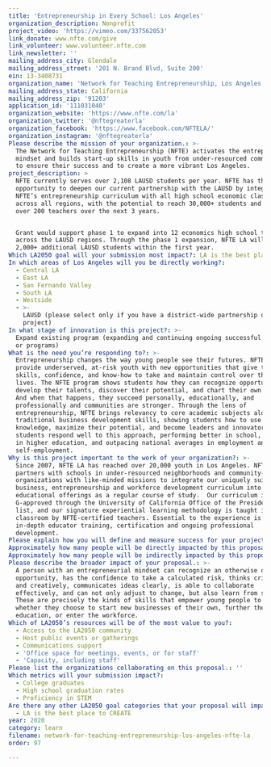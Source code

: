```yaml
---
title: 'Entrepreneurship in Every School: Los Angeles'
organization_description: Nonprofit
project_video: 'https://vimeo.com/337562053'
link_donate: www.nfte.com/give
link_volunteer: www.volunteer.nfte.com
link_newsletter: ''
mailing_address_city: Glendale
mailing_address_street: '201 N. Brand Blvd, Suite 200'
ein: 13-3408731
organization_name: 'Network for Teaching Entrepreneurship, Los Angeles (NFTE LA)'
mailing_address_state: California
mailing_address_zip: '91203'
application_id: '111031040'
organization_website: 'https://www.nfte.com/la'
organization_twitter: '@nftegreaterla'
organization_facebook: 'https://www.facebook.com/NFTELA/'
organization_instagram: '@nftegreaterla'
Please describe the mission of your organization.: >-
  The Network for Teaching Entrepreneurship (NFTE) activates the entrepreneurial
  mindset and builds start-up skills in youth from under-resourced communities
  to ensure their success and to create a more vibrant Los Angeles.
project_description: >
  NFTE currently serves over 2,108 LAUSD students per year. NFTE has the
  opportunity to deepen our current partnership with the LAUSD by integrating
  NFTE’s entrepreneurship curriculum with all high school economic classes
  across all regions, with the potential to reach 30,000+ students and work with
  over 200 teachers over the next 3 years.


  Grant would support phase 1 to expand into 12 economics high school teachers
  across the LAUSD regions. Through the phase 1 expansion, NFTE LA will reach
  2,000+ additional LAUSD students within the first year.
Which LA2050 goal will your submission most impact?: LA is the best place to LEARN
In which areas of Los Angeles will you be directly working?:
  - Central LA
  - East LA
  - San Fernando Valley
  - South LA
  - Westside
  - >-
    LAUSD (please select only if you have a district-wide partnership or
    project)
In what stage of innovation is this project?: >-
  Expand existing program (expanding and continuing ongoing successful projects
  or programs)
What is the need you’re responding to?: >-
  Entrepreneurship changes the way young people see their futures. NFTE aims to
  provide underserved, at-risk youth with new opportunities that give them
  skills, confidence, and know-how to take and maintain control over their
  lives. The NFTE program shows students how they can recognize opportunities,
  develop their talents, discover their potential, and chart their own course.
  And when that happens, they succeed personally, educationally, and
  professionally and communities are stronger. Through the lens of
  entrepreneurship, NFTE brings relevancy to core academic subjects alongside
  traditional business development skills, showing students how to use their
  knowledge, maximize their potential, and become leaders and innovators. NFTE
  students respond well to this approach, performing better in school, enrolling
  in higher education, and outpacing national averages in employment and
  self-employment.
Why is this project important to the work of your organization?: >-
  Since 2007, NFTE LA has reached over 20,000 youth in Los Angeles. NFTE
  partners with schools in under-resourced neighborhoods and community-based
  organizations with like-minded missions to integrate our uniquely suited small
  business, entrepreneurship and workforce development curriculum into their
  educational offerings as a regular course of study.  Our curriculum is
  G-approved through the University of California Office of the President A-G
  list, and our signature experiential learning methodology is taught in the
  classroom by NFTE-certified teachers. Essential to the experience is our
  in-depth educator training, certification and ongoing professional
  development.
Please explain how you will define and measure success for your project.: "Support will help NFTE implement its Entrepreneurship Pathway programs, thereby activating the students’ entrepreneurial mindset, resulting in the following: \n•\tIncreased student engagement, ownership, and motivation (career and college aspirations)\n•\tDevelopment of career-ready skills\n•\tStudents learn fundamentals of business startup\n•\tStudents develop an entrepreneurial mindset\n•\tStudents are prepared for business startup, workforce, or continued education\n•\tStudents demonstrate mastery of content through independently created business plans \n\nThrough this initiative, will track the following Key Performance Indicators (KPIs):\n•\tAt least 90% of NFTE students will develop a business idea and pitch, demonstrating basic knowledge of business development skills;\n•\tAt least 80% of NFTE students will participate in a pitch competition, demonstrating their entrepreneurial mindset skills;\n•\tNFTE students will demonstrate average growth of 8-10% when assessing their confidence in entrepreneurial ability and skills; and,\n•\tAt least 80% of students will participate in the Entrepreneurial Mindset assessment (using the Entrepreneurial Mindset Index).\n\nIn addition, NFTE students are now being prepared for an academic and industry-recognized credential, which they can earn by passing Certiport’s Entrepreneurship and Small Business (ESB) exam. The ESB certification has been recognized by the American Council on Education for lower division (100-200 level) college credit. \n"
Approximately how many people will be directly impacted by this proposal?: '12'
Approximately how many people will be indirectly impacted by this proposal?: '2000'
Please describe the broader impact of your proposal.: >-
  A person with an entrepreneurial mindset can recognize an otherwise overlooked
  opportunity, has the confidence to take a calculated risk, thinks critically
  and creatively, communicates ideas clearly, is able to collaborate
  effectively, and can not only adjust to change, but also learn from setbacks.
  These are precisely the kinds of skills that empower young people to succeed
  whether they choose to start new businesses of their own, further their
  education, or enter the workforce.
Which of LA2050’s resources will be of the most value to you?:
  - Access to the LA2050 community
  - Host public events or gatherings
  - Communications support
  - 'Office space for meetings, events, or for staff'
  - 'Capacity, including staff'
Please list the organizations collaborating on this proposal.: ''
Which metrics will your submission impact?:
  - College graduates
  - High school graduation rates
  - Proficiency in STEM
Are there any other LA2050 goal categories that your proposal will impact?:
  - LA is the best place to CREATE
year: 2020
category: learn
filename: network-for-teaching-entrepreneurship-los-angeles-nfte-la
order: 97

---
```

